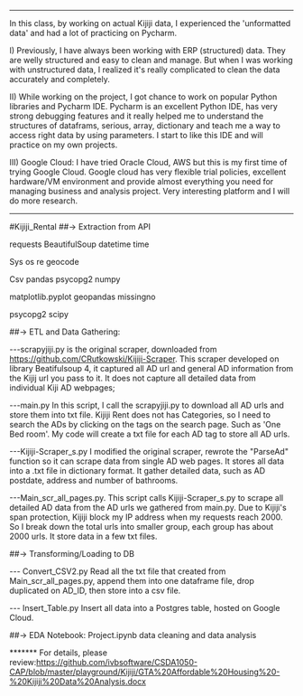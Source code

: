 ***************************
In this class, by working on actual Kijiji data, I experienced the 'unformatted data' and had a lot of practicing on Pycharm.  

  I) Previously, I have always been working with ERP (structured) data. They are welly structured and easy to clean and manage.  But when I was working with unstructured data, I realized it's really complicated to clean the data accurately and completely.  
  
  II) While working on the project, I got chance to work on popular Python libraries and Pycharm IDE.  Pycharm is an excellent Python IDE, has very strong debugging features and it really helped me to understand the structures of dataframs, serious, array, dictionary and teach me a way to access right data by using parameters.  I start to like this IDE and will practice on my own projects.

  III) Google Cloud:  I have tried Oracle Cloud, AWS but this is my first time of trying Google Cloud.  Google cloud has very flexible trial policies, excellent hardware/VM environment and provide almost everything you need for managing business and analysis project.  Very interesting platform and I will do more research.
  
***************************
#Kijiji_Rental
##-> Extraction from API

requests      BeautifulSoup      datetime     time

Sys              os                         re                geocode

Csv              pandas                 psycopg2    numpy 

matplotlib.pyplot      geopandas      missingno

psycopg2     scipy

##->  ETL and Data Gathering:

---scrapyjiji.py is the original scraper, downloaded from https://github.com/CRutkowski/Kijiji-Scraper. This scraper developed on library Beatifulsoup 4, it captured all AD url and general AD information from the Kijij url you pass to it. It does not capture all detailed data from individual Kiji AD webpages;

---main.py In this script, I call the scrapyjiji.py to download all AD urls and store them into txt file. Kijiji Rent does not has Categories, so I need to search the ADs by clicking on the tags on the search page. Such as 'One Bed room'. My code will create a txt file for each AD tag to store all AD urls.

---Kijiji-Scraper_s.py I modified the original scraper, rewrote the "ParseAd" function so it can scrape data from single AD web pages. It stores all data into a .txt file in dictionary format. It gather detailed data, such as AD postdate, address and number of bathrooms.

---Main_scr_all_pages.py.  This script calls Kijiji-Scraper_s.py to scrape all detailed AD data from the AD urls we gathered from main.py.  Due to Kijiji's span protection, Kijiji block my IP address when my requests reach 2000.  So I break down the total urls into smaller group, each group has about 2000 urls.  It store data in a few txt files.

##-> Transforming/Loading to DB

--- Convert_CSV2.py  Read all the txt file that created from Main_scr_all_pages.py, append them into one dataframe file, drop duplicated on AD_ID, then store into a csv file.

--- Insert_Table.py  Insert all data into a Postgres table, hosted on Google Cloud.

##-> EDA Notebook: Project.ipynb  data cleaning and data analysis


******* For details, please review:https://github.com/ivbsoftware/CSDA1050-CAP/blob/master/playground/Kijiji/GTA%20Affordable%20Housing%20-%20Kijiji%20Data%20Analysis.docx
